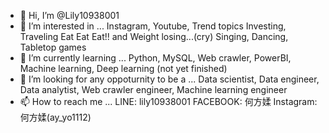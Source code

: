 - 👋 Hi, I’m @Lily10938001
- 👀 I’m interested in ...
     Instagram, Youtube, Trend topics
     Investing, Traveling
     Eat Eat Eat!! and Weight losing...(cry)
     Singing, Dancing, Tabletop games
- 🌱 I’m currently learning ... 
     Python,
     MySQL,
     Web crawler,
     PowerBI,
     Machine learning,
     Deep learning (not yet finished)
- 💞️ I’m looking for any oppoturnity to be a ...
     Data scientist,
     Data engineer,
     Data analytist,
     Web crawler engineer,
     Machine learning engineer
- 📫 How to reach me ...
     LINE: lily10938001
     FACEBOOK: 何方媃
     Instagram: 何方媃(ay_yo1112)
